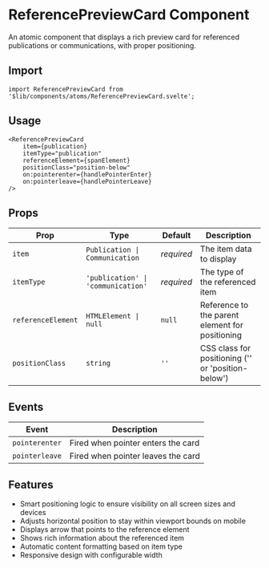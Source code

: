 # ReferencePreviewCard Component

An atomic component that displays a rich preview card for referenced publications or communications, with proper positioning.

## Import

```svelte
import ReferencePreviewCard from '$lib/components/atoms/ReferencePreviewCard.svelte';
```

## Usage

```svelte
<ReferencePreviewCard
	item={publication}
	itemType="publication"
	referenceElement={spanElement}
	positionClass="position-below"
	on:pointerenter={handlePointerEnter}
	on:pointerleave={handlePointerLeave}
/>
```

## Props

| Prop               | Type                               | Default    | Description                                        |
| ------------------ | ---------------------------------- | ---------- | -------------------------------------------------- |
| `item`             | `Publication \| Communication`     | _required_ | The item data to display                           |
| `itemType`         | `'publication' \| 'communication'` | _required_ | The type of the referenced item                    |
| `referenceElement` | `HTMLElement \| null`              | `null`     | Reference to the parent element for positioning    |
| `positionClass`    | `string`                           | `''`       | CSS class for positioning ('' or 'position-below') |

## Events

| Event          | Description                        |
| -------------- | ---------------------------------- |
| `pointerenter` | Fired when pointer enters the card |
| `pointerleave` | Fired when pointer leaves the card |

## Features

- Smart positioning logic to ensure visibility on all screen sizes and devices
- Adjusts horizontal position to stay within viewport bounds on mobile
- Displays arrow that points to the reference element
- Shows rich information about the referenced item
- Automatic content formatting based on item type
- Responsive design with configurable width
